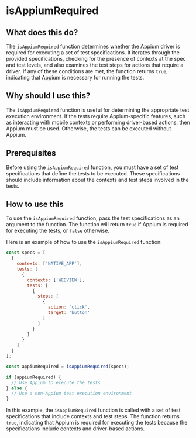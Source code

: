 
  
   # **isAppiumRequired**

## What does this do?

The `isAppiumRequired` function determines whether the Appium driver is required for executing a set of test specifications. It iterates through the provided specifications, checking for the presence of contexts at the spec and test levels, and also examines the test steps for actions that require a driver. If any of these conditions are met, the function returns `true`, indicating that Appium is necessary for running the tests.

## Why should I use this?

The `isAppiumRequired` function is useful for determining the appropriate test execution environment. If the tests require Appium-specific features, such as interacting with mobile contexts or performing driver-based actions, then Appium must be used. Otherwise, the tests can be executed without Appium.

## Prerequisites

Before using the `isAppiumRequired` function, you must have a set of test specifications that define the tests to be executed. These specifications should include information about the contexts and test steps involved in the tests.

## How to use this

To use the `isAppiumRequired` function, pass the test specifications as an argument to the function. The function will return `true` if Appium is required for executing the tests, or `false` otherwise.

Here is an example of how to use the `isAppiumRequired` function:

```javascript
const specs = [
  {
    contexts: ['NATIVE_APP'],
    tests: [
      {
        contexts: ['WEBVIEW'],
        tests: [
          {
            steps: [
              {
                action: 'click',
                target: 'button'
              }
            ]
          }
        ]
      }
    ]
  }
];

const appiumRequired = isAppiumRequired(specs);

if (appiumRequired) {
  // Use Appium to execute the tests
} else {
  // Use a non-Appium test execution environment
}
```

In this example, the `isAppiumRequired` function is called with a set of test specifications that include contexts and test steps. The function returns `true`, indicating that Appium is required for executing the tests because the specifications include contexts and driver-based actions.
  
  